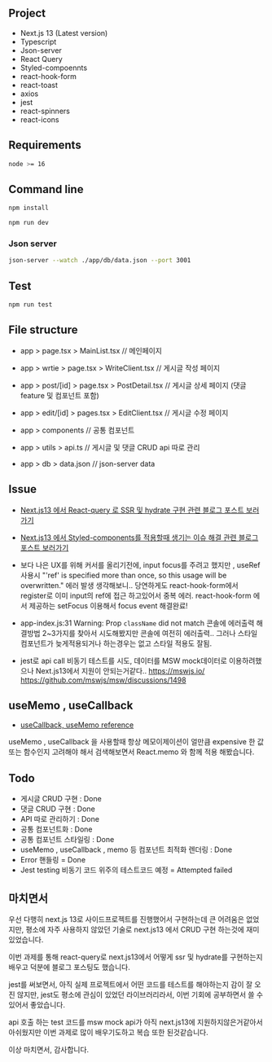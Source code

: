 ## Project
* Next.js 13 (Latest version)
* Typescript
* Json-server
* React Query
* Styled-compoennts
* react-hook-form
* react-toast
* axios
* jest
* react-spinners
* react-icons

## Requirements
```sh
node >= 16
```

## Command line
```sh
npm install
```

```sh
npm run dev
```

### Json server

```sh
json-server --watch ./app/db/data.json --port 3001  
```

## Test
```sh
npm run test
```


## File structure
* app > page.tsx > MainList.tsx // 메인페이지
* app > wrtie > page.tsx > WriteClient.tsx // 게시글 작성 페이지
* app > post/[id] > page.tsx > PostDetail.tsx // 게시글 상세 페이지 (댓글 feature 및 컴포넌트 포함)
* app > edit/[id] > pages.tsx > EditClient.tsx // 게시글 수정 페이지

* app > components // 공통 컴포넌트
* app > utils > api.ts // 게시글 및 댓글 CRUD api 따로 관리

* app > db > data.json // json-server data




## Issue
* [Next.js13 에서 React-query 로 SSR 및 hydrate 구현 관련 블로그 포스트 보러가기](https://fe-kwangmin.tistory.com/46)
* [Next.js13 에서 Styled-components를 적용할때 생기는 이슈 해결 관련 블로그 포스트 보러가기](https://fe-kwangmin.tistory.com/47) 

* 보다 나은 UX를 위해 커서를 올리기전에, input focus를 주려고 했지만 , useRef 사용시 "'ref' is specified more than once, so this usage will be overwritten." 에러 발생
 생각해보니.. 당연하게도 react-hook-form에서 register로 이미 input의 ref에 접근 하고있어서 중복 에러. react-hook-form 에서 제공하는 setFocus 이용해서 focus event 해결완료!

* app-index.js:31 Warning: Prop `className` did not match 콘솔에 에러출력
 해결방법 2~3가지를 찾아서 시도해봤지만 콘솔에 여전히 에러출력..
 그러나 스타일 컴포넌트가 늦게적용되거나 하는경우는 없고 스타일 적용도 잘됨.

* jest로 api call 비동기 테스트를 시도, 데이터를 MSW mock데이터로 이용하려했으나 Next.js13에서 지원이 안되는거같다.. 
https://mswjs.io/
https://github.com/mswjs/msw/discussions/1498


## useMemo , useCallback
* [useCallback, useMemo reference](https://www.rinae.dev/posts/review-when-to-usememo-and-usecallback)

useMemo , useCallback 을 사용할때 항상 메모이제이션이 얼만큼 expensive 한 값 또는 함수인지 고려해야 해서 검색해보면서 React.memo 와 함께 적용 해봤습니다.

## Todo
* 게시글 CRUD 구현 : Done
* 댓글 CRUD 구현 : Done
* API 따로 관리하기 : Done
* 공통 컴포넌트화 : Done
* 공통 컴포넌트 스타일링 : Done
* useMemo , useCallback , memo 등 컴포넌트 최적화 렌더링 : Done
* Error 핸들링 = Done
* Jest testing 비동기 코드 위주의 테스트코드 예정 = Attempted failed

 ## 마치면서
 우선 다행히 next.js 13로 사이드프로젝트를 진행했어서 구현하는데 큰 어려움은 없었지만, 평소에 자주 사용하지 않았던 기술로 next.js13 에서 CRUD 구현 하는것에 재미있었습니다.
 
 이번 과제를 통해 react-query로 next.js13에서 어떻게 ssr 및 hydrate를 구현하는지 배우고 덕분에 블로그 포스팅도 했습니다. 
 
 jest를 써보면서, 아직 실제 프로젝트에서 어떤 코드를 테스트를 해야하는지 감이 잘 오진 않지만, jest도 평소에 관심이 있었던 라이브러리라서, 이번 기회에 공부하면서 쓸 수 있어서 좋았습니다.
 
 api 호출 하는 test 코드를 msw mock api가 아직 next.js13에 지원하지않은거같아서 아쉬웠지만 이번 과제로 많이 배우기도하고 복습 또한 된것같습니다.
 
 이상 마치면서, 감사합니다.
